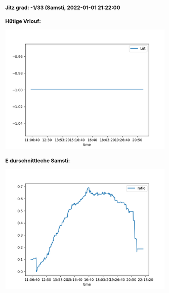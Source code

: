 ### Jitz grad: -1/33 (Samsti, 2022-01-01 21:22:00

### Hütige Vrlouf:
![Graph](Today.png)

### E durschnittleche Samsti:
![Graph](Samsti.png)